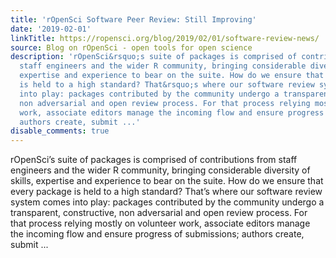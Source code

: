 ```yaml
---
title: 'rOpenSci Software Peer Review: Still Improving'
date: '2019-02-01'
linkTitle: https://ropensci.org/blog/2019/02/01/software-review-news/
source: Blog on rOpenSci - open tools for open science
description: 'rOpenSci&rsquo;s suite of packages is comprised of contributions from
  staff engineers and the wider R community, bringing considerable diversity of skills,
  expertise and experience to bear on the suite. How do we ensure that every package
  is held to a high standard? That&rsquo;s where our software review system comes
  into play: packages contributed by the community undergo a transparent, constructive,
  non adversarial and open review process. For that process relying mostly on volunteer
  work, associate editors manage the incoming flow and ensure progress of submissions;
  authors create, submit ...'
disable_comments: true
---
```

rOpenSci&rsquo;s suite of packages is comprised of contributions from staff engineers and the wider R community, bringing considerable diversity of skills, expertise and experience to bear on the suite. How do we ensure that every package is held to a high standard? That&rsquo;s where our software review system comes into play: packages contributed by the community undergo a transparent, constructive, non adversarial and open review process. For that process relying mostly on volunteer work, associate editors manage the incoming flow and ensure progress of submissions; authors create, submit ...